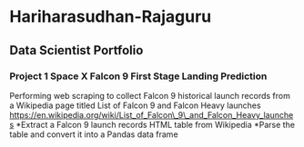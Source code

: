 # Hariharasudhan-Rajaguru 
## Data Scientist Portfolio

###  Project 1 Space X Falcon 9 First Stage Landing Prediction
Performing web scraping to collect Falcon 9 historical launch records from a Wikipedia page titled List of Falcon 9 and Falcon Heavy launches https://en.wikipedia.org/wiki/List_of_Falcon\_9\_and_Falcon_Heavy_launches
*Extract a Falcon 9 launch records HTML table from Wikipedia
*Parse the table and convert it into a Pandas data frame
